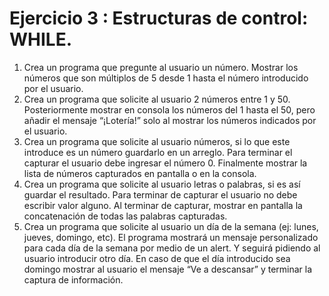 # Ejercicio 3 : Estructuras de control: WHILE.

1. Crea un programa que pregunte al usuario un número. Mostrar los números que son múltiplos de 5 desde 1 hasta el número introducido por el usuario.
2. Crea un programa que solicite al usuario 2 números entre 1 y 50. Posteriormente mostrar en consola los números del 1 hasta el 50, pero añadir el mensaje “¡Lotería!” solo al mostrar los números indicados por el usuario.
3.  Crea un programa que solicite al usuario números, si lo que este introduce es un número guardarlo en un arreglo. Para terminar el capturar el usuario debe ingresar el número 0. Finalmente mostrar la lista de números capturados en pantalla o en la consola.
4.  Crea un programa que solicite al usuario letras o palabras, si es así guardar el resultado. Para terminar de capturar el usuario no debe escribir valor alguno. Al terminar de capturar, mostrar en pantalla la concatenación de todas las palabras capturadas.
5.   Crea un programa que solicite al usuario un día de la semana (ej: lunes, jueves, domingo, etc). El programa mostrará un mensaje personalizado para cada día de la semana por medio de un alert. Y seguirá pidiendo al usuario introducir otro día. En caso de que el día introducido sea domingo mostrar al usuario el mensaje “Ve a descansar” y terminar la captura de información.
